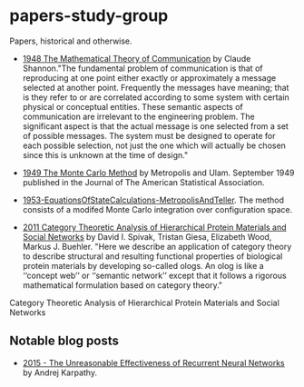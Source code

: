 # papers-study-group
Papers, historical and otherwise.

- [1948 The Mathematical Theory of Communication](./1948-theory-of-communication-shannon.pdf) by Claude Shannon."The fundamental problem of communication is that of reproducing at one point either exactly or approximately
a message selected at another point. Frequently the messages have meaning; that is they refer
to or are correlated according to some system with certain physical or conceptual entities. These semantic
aspects of communication are irrelevant to the engineering problem. The significant aspect is that the actual
message is one selected from a set of possible messages. The system must be designed to operate for each
possible selection, not just the one which will actually be chosen since this is unknown at the time of design."

- [1949 The Monte Carlo Method](./1949-MonteCarlo-MetropolsAndUlam.pdf) by Metropolis and Ulam. September 1949 published in the Journal of The American Statistical Association.

- [1953-EquationsOfStateCalculations-MetropolisAndTeller](./1953-EquationsOfStateCalculations-MetropolisAndTeller.pdf). The method consists of a modifed Monte Carlo integration over configuration space.

- [2011 Category Theoretic Analysis of Hierarchical Protein Materials and Social Networks](./2011-category-theory-protien-spivak.pdf) by David I. Spivak, Tristan Giesa, Elizabeth Wood, Markus J. Buehler. "Here we describe an application of category theory to describe structural and resulting functional properties of biological protein materials by developing so-called ologs. An olog is like a ‘‘concept web’’ or ‘‘semantic network’’ except that it follows a rigorous mathematical formulation based on category theory."

Category Theoretic Analysis of Hierarchical Protein
Materials and Social Networks

## Notable blog posts
- [2015 - The Unreasonable Effectiveness of Recurrent Neural Networks](http://karpathy.github.io/2015/05/21/rnn-effectiveness/) by Andrej Karpathy.
